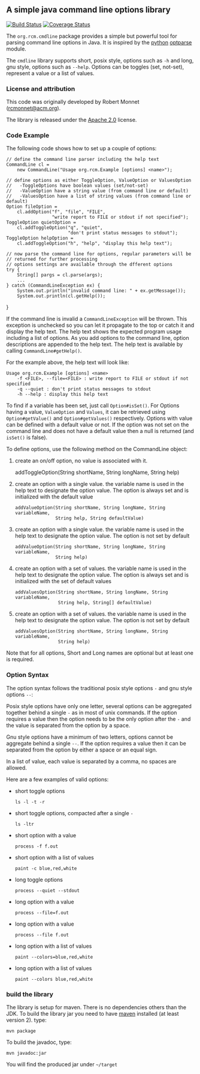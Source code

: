 
## A simple java command line options library

[![Build Status](https://travis-ci.org/rmonnet/cmdline.svg?branch=master)](https://travis-ci.org/rmonnet/cmdline)
[![Coverage Status](https://coveralls.io/repos/github/rmonnet/cmdline/badge.svg?branch=master)](https://coveralls.io/github/rmonnet/cmdline?branch=master)

The `org.rcm.cmdline` package provides a simple but powerful 
tool for parsing command line options in Java. It is inspired by the 
[python](http://www.python.org) [optparse](http://docs.python.org/lib/module-optparse.html) module.

The `cmdline` library supports short, posix style, options such as `-h` and long,
 gnu style, options such as `--help`. Options can be toggles (set, not-set),
 represent a value or a list of values.

### License and attribution

This code was originally developed by Robert Monnet (rcmonnet@acm.org).

The library is released under the [Apache 2.0](http://www.opensource.org/licenses/Apache-2.0)
license.

### Code Example

The following code shows how to set up a couple of options:

	// define the command line parser including the help text
	CommandLine cl =
   		new CommandLine("Usage org.rcm.Example [options] <name>");
	
	// define options as either ToggleOption, ValueOption or ValuesOption
	//   -ToggleOptions have boolean values (set/not-set)
	//   -ValueOption have a string value (from command line or default)
	//   -ValuesOption have a list of string values (from command line or default)
	Option fileOption =
   		cl.addOption("f", "file", "FILE",
        			 "write report to FILE or stdout if not specified");
	ToggleOption quietOption =
		cl.addToggleOption("q", "quiet",
						   "don't print status messages to stdout");
	ToggleOption helpOption =
   		cl.addToggleOption("h", "help", "display this help text");
	
	// now parse the command line for options, regular parameters will be
	// returned for further processing
	// options settings are available through the dfferent options
	try {
   		String[] pargs = cl.parse(args);
   		...
	} catch (CommandLineException ex) {
   		System.out.println("invalid command line: " + ex.getMessage());
   		System.out.println(cl.getHelp());
}

If the command line is invalid a `CommandLineException` will be thrown.
This exception is unchecked so you can let it propagate to the top or catch it and
display the help text. The help text shows the expected program usage including a list of options.
As you add options to the command line, option descriptions are appended to the help text.
The help text is available by calling `CommandLine#getHelp()`.

For the example above, the help text will look like:

	Usage org.rcm.Example [options] <name>
    	-f <FILE>, --file=<FILE> : write report to FILE or stdout if not specified
    	-q --quiet : don't print status messages to stdout
    	-h --help : display this help text

To find if a variable has been set, just call `Option#isSet()`. For Options
having a value, `ValueOption` and `Values`, it can be retrieved
using `Option#getValue()` and `Option#getValues()` respectively.
Options with value can be defined with a default value or not. 
If the option was not set on the command line and does not have a default value then a null
is returned (and `isSet()` is false).

To define options, use the following method on the CommandLine object:

1.    create an on/off option, no value is associated with it.
	
		addToggleOption(String shortName, String longName, String help)

2.	create an option with a single value. the variable name is used in the help text to
	designate the option value. The option is always set and is initialized with the default
	value

		addValueOption(String shortName, String longName, String variableName, 
			   		   String help, String defaultValue)

3.	create an option with a single value. the variable name is used in the help text to
	designate the option value. The option is not set by default

		addValueOption(String shortName, String longName, String variableName, 
			   		   String help)
			
4.	create an option with a set of values. the variable name is used in the help text to
	designate the option value. The option is always set and is initialized with the set of
	default values

		addValuesOption(String shortName, String longName, String variableName, 
						String help, String[] defaultValue)

5.	create an option with a set of values. the variable name is used in the help text to
	designate the option value. The option is not set by default

		addValuesOption(String shortName, String longName, String variableName, 
						String help)

Note that for all options, Short and Long names are
optional but at least one is required.

### Option Syntax

The option syntax follows the traditional posix style options `-` and gnu style options `--`:

Posix style options have only one letter, several options can be aggregated together behind a
single `-` as in most of unix commands. If the option requires a value then the option
needs to be the only option after the `-` and the value is separated from the option by a space.

Gnu style options have a minimum of two letters, options cannot be aggregate behind a single `--`.
If the option requires a value then it can be separated from the option by either a space
or an equal sign.

In a list of value, each value is separated by a comma, no spaces are allowed.

Here are a few examples of valid options:

- 	short toggle options

		ls -l -t -r

- 	short toggle options, compacted after a single `-`

		ls -ltr

- 	short option with a value

		process -f f.out

- 	short option with a list of values

		paint -c blue,red,white

- 	long toggle options

		process --quiet --stdout

- 	long option with a value

		process --file=f.out

- 	long option with a value

		process --file f.out

- 	long option with a list of values

		paint --colors=blue,red,white

- 	long option with a list of values

		paint --colors blue,red,white

### build the library

The library is setup for maven. There is no dependencies others than the JDK. 
To build the library jar you need to have [maven](http://maven.apache.org/) installed (at least version 2).
type:

	mvn package

To build the javadoc, type:

	mvn javadoc:jar

You will find the produced jar under `~/target`

